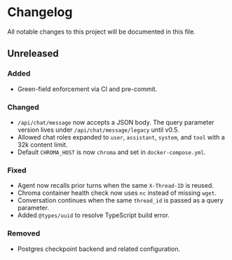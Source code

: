 # Changelog

All notable changes to this project will be documented in this file.

## Unreleased

### Added
- Green-field enforcement via CI and pre-commit.

### Changed
- `/api/chat/message` now accepts a JSON body. The query parameter version lives under `/api/chat/message/legacy` until v0.5.
- Allowed chat roles expanded to `user`, `assistant`, `system`, and `tool` with a 32k content limit.
- Default `CHROMA_HOST` is now `chroma` and set in `docker-compose.yml`.


### Fixed
- Agent now recalls prior turns when the same `X-Thread-ID` is reused.
- Chroma container health check now uses `nc` instead of missing `wget`.
- Conversation continues when the same `thread_id` is passed as a query parameter.
- Added `@types/uuid` to resolve TypeScript build error.

### Removed
- Postgres checkpoint backend and related configuration.
